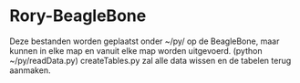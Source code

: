 Rory-BeagleBone
===============

Deze bestanden worden geplaatst onder ~/py/ op de BeagleBone, maar kunnen in elke map en vanuit elke map worden uitgevoerd. (python ~/py/readData.py)
createTables.py zal alle data wissen en de tabelen terug aanmaken.